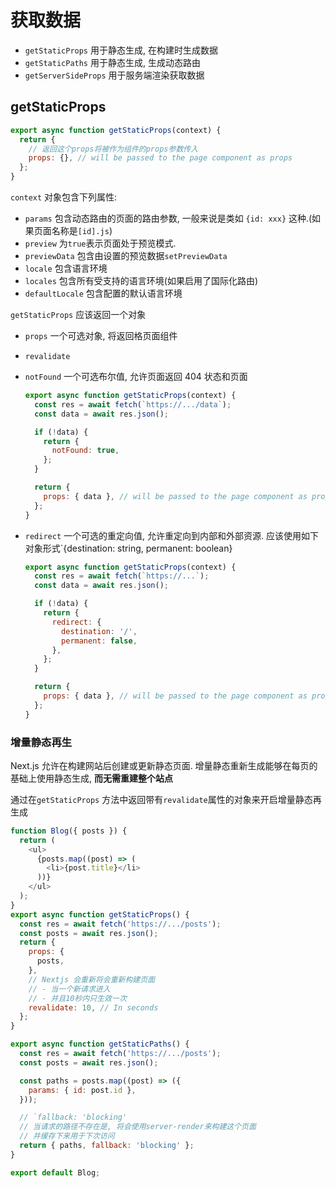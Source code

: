 # 获取数据

- `getStaticProps` 用于静态生成, 在构建时生成数据
- `getStaticPaths` 用于静态生成, 生成动态路由
- `getServerSideProps` 用于服务端渲染获取数据

## getStaticProps

```js
export async function getStaticProps(context) {
  return {
    // 返回这个props将被作为组件的props参数传入
    props: {}, // will be passed to the page component as props
  };
}
```

`context` 对象包含下列属性:

- `params` 包含动态路由的页面的路由参数, 一般来说是类如 `{id: xxx}` 这种.(如果页面名称是`[id].js`)
- `preview` 为`true`表示页面处于预览模式.
- `previewData` 包含由设置的预览数据`setPreviewData`
- `locale` 包含语言环境
- `locales` 包含所有受支持的语言环境(如果启用了国际化路由)
- `defaultLocale` 包含配置的默认语言环境

`getStaticProps` 应该返回一个对象

- `props` 一个可选对象, 将返回格页面组件
- `revalidate`
- `notFound` 一个可选布尔值, 允许页面返回 404 状态和页面

  ```js
  export async function getStaticProps(context) {
    const res = await fetch(`https://.../data`);
    const data = await res.json();

    if (!data) {
      return {
        notFound: true,
      };
    }

    return {
      props: { data }, // will be passed to the page component as props
    };
  }
  ```

- `redirect` 一个可选的重定向值, 允许重定向到内部和外部资源. 应该使用如下对象形式`{destination: string, permanent: boolean}

  ```js
  export async function getStaticProps(context) {
    const res = await fetch(`https://...`);
    const data = await res.json();

    if (!data) {
      return {
        redirect: {
          destination: '/',
          permanent: false,
        },
      };
    }

    return {
      props: { data }, // will be passed to the page component as props
    };
  }
  ```

### 增量静态再生

Next.js 允许在构建网站后创建或更新静态页面. 增量静态重新生成能够在每页的基础上使用静态生成, **而无需重建整个站点**

通过在`getStaticProps` 方法中返回带有`revalidate`属性的对象来开启增量静态再生成

```js
function Blog({ posts }) {
  return (
    <ul>
      {posts.map((post) => (
        <li>{post.title}</li>
      ))}
    </ul>
  );
}
export async function getStaticProps() {
  const res = await fetch('https://.../posts');
  const posts = await res.json();
  return {
    props: {
      posts,
    },
    // Nextjs 会重新将会重新构建页面
    // - 当一个新请求进入
    // - 并且10秒内只生效一次
    revalidate: 10, // In seconds
  };
}

export async function getStaticPaths() {
  const res = await fetch('https://.../posts');
  const posts = await res.json();

  const paths = posts.map((post) => ({
    params: { id: post.id },
  }));

  // `fallback: 'blocking'
  // 当请求的路径不存在是, 将会使用server-render来构建这个页面
  // 并缓存下来用于下次访问
  return { paths, fallback: 'blocking' };
}

export default Blog;
```

